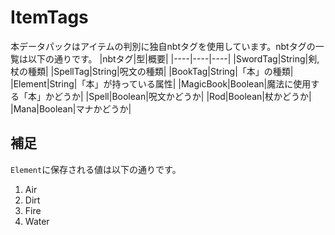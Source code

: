 # ItemTags
本データパックはアイテムの判別に独自nbtタグを使用しています。nbtタグの一覧は以下の通りです。
|nbtタグ|型|概要|
|----|----|----|
|SwordTag|String|剣,杖の種類|
|SpellTag|String|呪文の種類|
|BookTag|String|「本」の種類|
|Element|String|「本」が持っている属性|
|MagicBook|Boolean|魔法に使用する「本」かどうか|
|Spell|Boolean|呪文かどうか|
|Rod|Boolean|杖かどうか|
|Mana|Boolean|マナかどうか|

## 補足
`Element`に保存される値は以下の通りです。
1. Air
2. Dirt
3. Fire
4. Water
